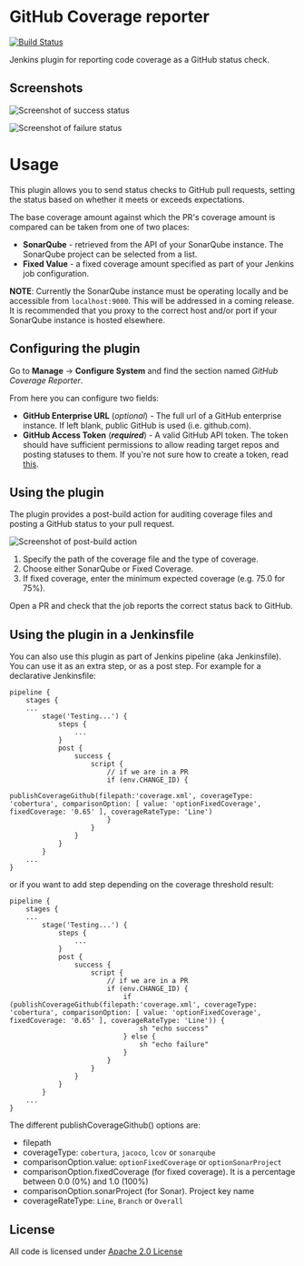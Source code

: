 # GitHub Coverage reporter

[![Build Status](https://travis-ci.org/jnewc/github-coverage-reporter.svg?branch=master)](https://travis-ci.org/jnewc/github-coverage-reporter)

Jenkins plugin for reporting code coverage as a GitHub status check.

## Screenshots

![Screenshot of success status](https://raw.githubusercontent.com/jenkinsci/github-coverage-reporter/readme/assets/coverage-success.png)

![Screenshot of failure status](https://raw.githubusercontent.com/jenkinsci/github-coverage-reporter/readme/assets/coverage-failure.png)

# Usage

This plugin allows you to send status checks to GitHub pull requests, setting
the status based on whether it meets or exceeds expectations.

The base coverage amount against which the PR's coverage amount is compared can
be taken from one of two places:

* **SonarQube** - retrieved from the API of your SonarQube instance. The
SonarQube project can be selected from a list.
* **Fixed Value** - a fixed coverage amount specified as part of your Jenkins
job configuration.

**NOTE**: Currently the SonarQube instance must be operating locally and be
accessible from `localhost:9000`. This will be addressed in a coming release.
It is recommended that you proxy to the correct host and/or port if your
SonarQube instance is hosted elsewhere.

## Configuring the plugin
Go to **Manage** -> **Configure System** and find the section named
_GitHub Coverage Reporter_.

From here you can configure two fields:

* **GitHub Enterprise URL** (_optional_) - The full url of a GitHub enterprise instance. If left blank, public GitHub is used (i.e. github.com).
* **GitHub Access Token** (__*required*__) - A valid GitHub API token. The token should have
sufficient permissions to allow reading target repos and posting statuses to
them. If you're not sure how to create a token, read [this](https://help.github.com/articles/creating-a-personal-access-token-for-the-command-line).

## Using the plugin

The plugin provides a post-build action for auditing coverage files and
posting a GitHub status to your pull request.

![Screenshot of post-build action](https://raw.githubusercontent.com/jenkinsci/github-coverage-reporter/readme/assets/action.png)

1. Specify the path of the coverage file and the type of coverage.
2. Choose either SonarQube or Fixed Coverage.
3. If fixed coverage, enter the minimum expected coverage (e.g. 75.0 for 75%).

Open a PR and check that the job reports the correct status back to GitHub.

## Using the plugin in a Jenkinsfile

You can also use this plugin as part of Jenkins pipeline (aka Jenkinsfile). You can use it as an extra step, or as a post step.
For example for a declarative Jenkinsfile:

```
pipeline {
    stages {
    ...
        stage('Testing...') {
            steps {
                ...
            }
            post {
                success {
                    script {
                        // if we are in a PR
                        if (env.CHANGE_ID) {
                            publishCoverageGithub(filepath:'coverage.xml', coverageType: 'cobertura', comparisonOption: [ value: 'optionFixedCoverage', fixedCoverage: '0.65' ], coverageRateType: 'Line')
                        }
                    }
                }
            }
        }
    ...
}
```

or if you want to add step depending on the coverage threshold result:
```
pipeline {
    stages {
    ...
        stage('Testing...') {
            steps {
                ...
            }
            post {
                success {
                    script {
                        // if we are in a PR
                        if (env.CHANGE_ID) {
                            if (publishCoverageGithub(filepath:'coverage.xml', coverageType: 'cobertura', comparisonOption: [ value: 'optionFixedCoverage', fixedCoverage: '0.65' ], coverageRateType: 'Line')) {
                                sh "echo success"
                            } else {
                                sh "echo failure"
                            }
                        }
                    }
                }
            }
        }
    ...
}
```

The different publishCoverageGithub() options are:
- filepath
- coverageType: `cobertura`, `jacoco`, `lcov` or `sonarqube`
- comparisonOption.value: `optionFixedCoverage` or `optionSonarProject`
- comparisonOption.fixedCoverage (for fixed coverage). It is a percentage between 0.0 (0%) and 1.0 (100%)
- comparisonOption.sonarProject (for Sonar). Project key name
- coverageRateType: `Line`, `Branch` or `Overall`

## License

All code is licensed under [Apache 2.0 License](LICENSE)
